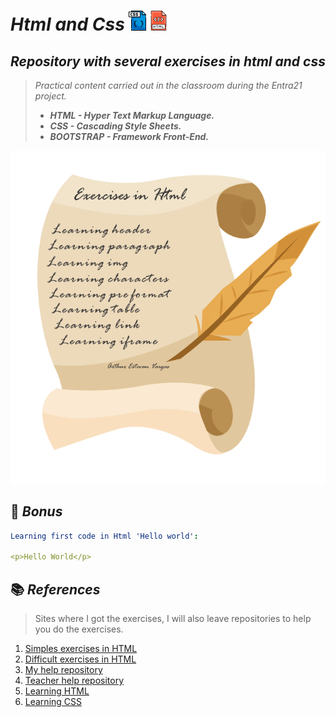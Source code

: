 # _Html and Css ![](./arquivo-css.png)![](./html.png)_

## _Repository with several exercises in html and css_

> _Practical content carried out in the classroom during the Entra21 project._
>
> - **_HTML - Hyper Text Markup Language._**
> - **_CSS - Cascading Style Sheets._**
> - **_BOOTSTRAP - Framework Front-End._**

![Exercises](https://github.com/ArthurEstevan/Exercise_in_HTML/blob/main/lista_de_exercicios.png)

## 🎫 _Bonus_

```yaml
Learning first code in Html 'Hello world':

<p>Hello World</p>
```

## 📚 _References_ 

> Sites where I got the exercises, I will also leave repositories to help you do the exercises.

1. [Simples exercises in HTML](https://paginas.fe.up.pt/~ci07041/scc/trabalhos.html)
2. [Difficult exercises in HTML](https://sites.google.com/site/desenvolvimentowebi20121/material-de-apoio/listas-de-exercicios)
3. [My help repository](https://github.com/ArthurEstevan/Entra21_Html5_Css3)
4. [Teacher help repository](https://github.com/oliota/entra21-aulas-frontend-html5-css3)
5. [Learning HTML](http://www.clem.ufba.br/tuts/html/c22.htm)
6. [Learning CSS](https://www.w3schools.com/css/default.asp)
